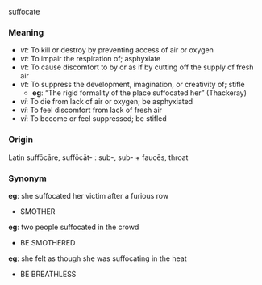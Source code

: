 suffocate
### Meaning
+ _vt_: To kill or destroy by preventing access of air or oxygen
+ _vt_: To impair the respiration of; asphyxiate
+ _vt_: To cause discomfort to by or as if by cutting off the supply of fresh air
+ _vt_: To suppress the development, imagination, or creativity of; stifle
    + __eg__: “The rigid formality of the place suffocated her” (Thackeray)
+ _vi_:  To die from lack of air or oxygen; be asphyxiated
+ _vi_: To feel discomfort from lack of fresh air
+ _vi_: To become or feel suppressed; be stifled

### Origin

Latin suffōcāre, suffōcāt- : sub-, sub- + faucēs, throat

### Synonym

__eg__: she suffocated her victim after a furious row

+ SMOTHER

__eg__: two people suffocated in the crowd

+ BE SMOTHERED

__eg__: she felt as though she was suffocating in the heat

+ BE BREATHLESS


